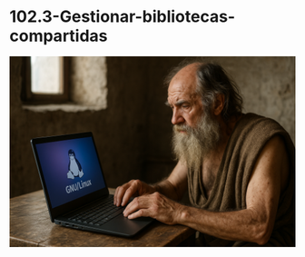 # 102.3-Gestionar-bibliotecas-compartidas
![LPI Logo](../../../../wallpaper/diogenes_linux.png "Buscando al hombre nuevo")
